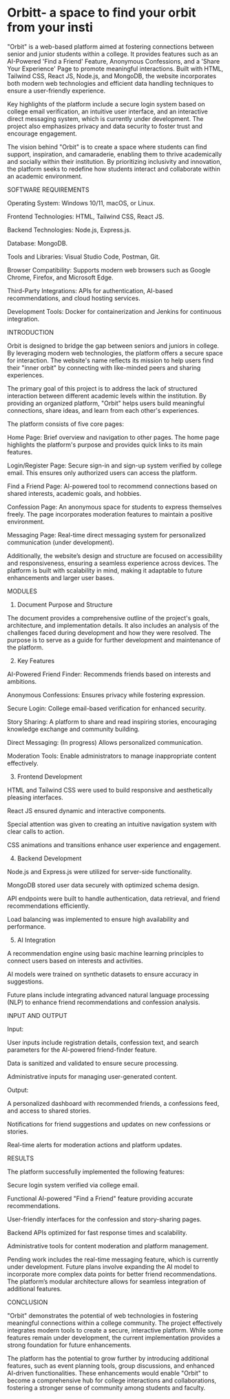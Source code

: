 # Orbitt- a space to find your orbit from your insti

"Orbit" is a web-based platform aimed at fostering connections between senior and junior students within a college. It provides features such as an AI-Powered 'Find a Friend' Feature, Anonymous Confessions, and a 'Share Your Experience' Page to promote meaningful interactions. Built with HTML, Tailwind CSS, React JS, Node.js, and MongoDB, the website incorporates both modern web technologies and efficient data handling techniques to ensure a user-friendly experience.

Key highlights of the platform include a secure login system based on college email verification, an intuitive user interface, and an interactive direct messaging system, which is currently under development. The project also emphasizes privacy and data security to foster trust and encourage engagement.

The vision behind "Orbit" is to create a space where students can find support, inspiration, and camaraderie, enabling them to thrive academically and socially within their institution. By prioritizing inclusivity and innovation, the platform seeks to redefine how students interact and collaborate within an academic environment.

SOFTWARE REQUIREMENTS

Operating System: Windows 10/11, macOS, or Linux.

Frontend Technologies: HTML, Tailwind CSS, React JS.

Backend Technologies: Node.js, Express.js.

Database: MongoDB.

Tools and Libraries: Visual Studio Code, Postman, Git.

Browser Compatibility: Supports modern web browsers such as Google Chrome, Firefox, and Microsoft Edge.

Third-Party Integrations: APIs for authentication, AI-based recommendations, and cloud hosting services.

Development Tools: Docker for containerization and Jenkins for continuous integration.

INTRODUCTION

Orbit is designed to bridge the gap between seniors and juniors in college. By leveraging modern web technologies, the platform offers a secure space for interaction. The website's name reflects its mission to help users find their "inner orbit" by connecting with like-minded peers and sharing experiences.

The primary goal of this project is to address the lack of structured interaction between different academic levels within the institution. By providing an organized platform, "Orbit" helps users build meaningful connections, share ideas, and learn from each other's experiences.

The platform consists of five core pages:

Home Page: Brief overview and navigation to other pages. The home page highlights the platform's purpose and provides quick links to its main features.

Login/Register Page: Secure sign-in and sign-up system verified by college email. This ensures only authorized users can access the platform.

Find a Friend Page: AI-powered tool to recommend connections based on shared interests, academic goals, and hobbies.

Confession Page: An anonymous space for students to express themselves freely. The page incorporates moderation features to maintain a positive environment.

Messaging Page: Real-time direct messaging system for personalized communication (under development).

Additionally, the website’s design and structure are focused on accessibility and responsiveness, ensuring a seamless experience across devices. The platform is built with scalability in mind, making it adaptable to future enhancements and larger user bases.

MODULES

1. Document Purpose and Structure

The document provides a comprehensive outline of the project's goals, architecture, and implementation details. It also includes an analysis of the challenges faced during development and how they were resolved. The purpose is to serve as a guide for further development and maintenance of the platform.

2. Key Features

AI-Powered Friend Finder: Recommends friends based on interests and ambitions.

Anonymous Confessions: Ensures privacy while fostering expression.

Secure Login: College email-based verification for enhanced security.

Story Sharing: A platform to share and read inspiring stories, encouraging knowledge exchange and community building.

Direct Messaging: (In progress) Allows personalized communication.

Moderation Tools: Enable administrators to manage inappropriate content effectively.

3. Frontend Development

HTML and Tailwind CSS were used to build responsive and aesthetically pleasing interfaces.

React JS ensured dynamic and interactive components.

Special attention was given to creating an intuitive navigation system with clear calls to action.

CSS animations and transitions enhance user experience and engagement.

4. Backend Development

Node.js and Express.js were utilized for server-side functionality.

MongoDB stored user data securely with optimized schema design.

API endpoints were built to handle authentication, data retrieval, and friend recommendations efficiently.

Load balancing was implemented to ensure high availability and performance.

5. AI Integration

A recommendation engine using basic machine learning principles to connect users based on interests and activities.

AI models were trained on synthetic datasets to ensure accuracy in suggestions.

Future plans include integrating advanced natural language processing (NLP) to enhance friend recommendations and confession analysis.

INPUT AND OUTPUT

Input:

User inputs include registration details, confession text, and search parameters for the AI-powered friend-finder feature.

Data is sanitized and validated to ensure secure processing.

Administrative inputs for managing user-generated content.

Output:

A personalized dashboard with recommended friends, a confessions feed, and access to shared stories.

Notifications for friend suggestions and updates on new confessions or stories.

Real-time alerts for moderation actions and platform updates.

RESULTS

The platform successfully implemented the following features:

Secure login system verified via college email.

Functional AI-powered "Find a Friend" feature providing accurate recommendations.

User-friendly interfaces for the confession and story-sharing pages.

Backend APIs optimized for fast response times and scalability.

Administrative tools for content moderation and platform management.

Pending work includes the real-time messaging feature, which is currently under development. Future plans involve expanding the AI model to incorporate more complex data points for better friend recommendations. The platform’s modular architecture allows for seamless integration of additional features.

CONCLUSION

"Orbit" demonstrates the potential of web technologies in fostering meaningful connections within a college community. The project effectively integrates modern tools to create a secure, interactive platform. While some features remain under development, the current implementation provides a strong foundation for future enhancements.

The platform has the potential to grow further by introducing additional features, such as event planning tools, group discussions, and enhanced AI-driven functionalities. These enhancements would enable "Orbit" to become a comprehensive hub for college interactions and collaborations, fostering a stronger sense of community among students and faculty.
